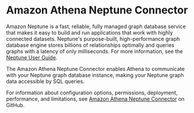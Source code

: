 # Amazon Athena Neptune Connector<a name="athena-prebuilt-data-connectors-neptune"></a>

Amazon Neptune is a fast, reliable, fully managed graph database service that makes it easy to build and run applications that work with highly connected datasets\. Neptune's purpose\-built, high\-performance graph database engine stores billions of relationships optimally and queries graphs with a latency of only milliseconds\. For more information, see the [Neptune User Guide](https://docs.aws.amazon.com/neptune/latest/userguide/intro.html)\.

The Amazon Athena Neptune Connector enables Athena to communicate with your Neptune graph database instance, making your Neptune graph data accessible by SQL queries\.

For information about configuration options, permissions, deployment, performance, and limitations, see [Amazon Athena Neptune Connector](https://github.com/awslabs/aws-athena-query-federation/tree/master/athena-neptune) on GitHub\.
